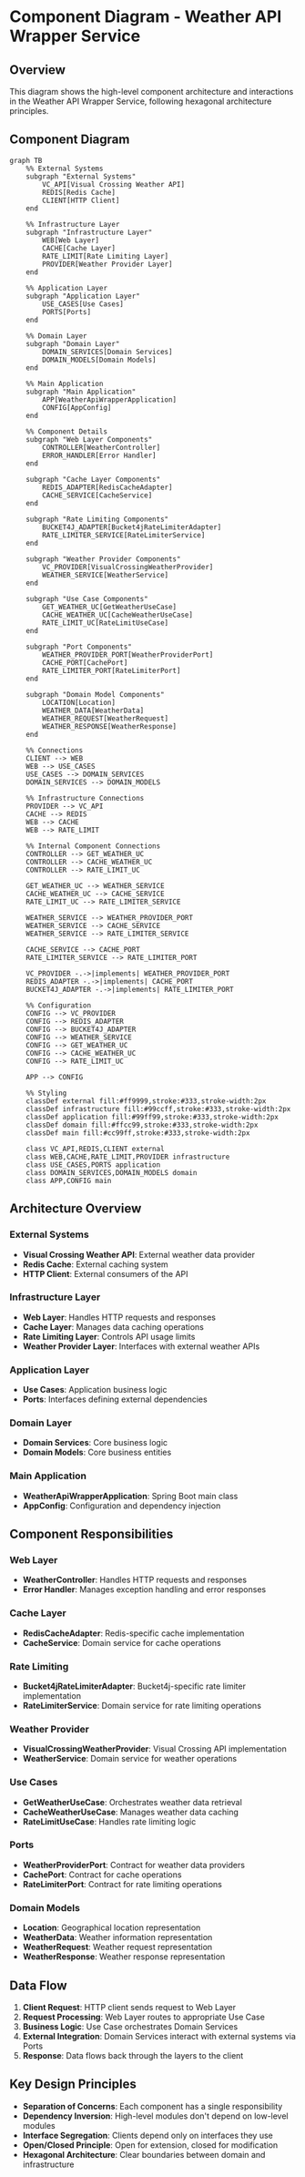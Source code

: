 # Component Diagram - Weather API Wrapper Service

## Overview
This diagram shows the high-level component architecture and interactions in the Weather API Wrapper Service, following hexagonal architecture principles.

## Component Diagram

```mermaid
graph TB
    %% External Systems
    subgraph "External Systems"
        VC_API[Visual Crossing Weather API]
        REDIS[Redis Cache]
        CLIENT[HTTP Client]
    end

    %% Infrastructure Layer
    subgraph "Infrastructure Layer"
        WEB[Web Layer]
        CACHE[Cache Layer]
        RATE_LIMIT[Rate Limiting Layer]
        PROVIDER[Weather Provider Layer]
    end

    %% Application Layer
    subgraph "Application Layer"
        USE_CASES[Use Cases]
        PORTS[Ports]
    end

    %% Domain Layer
    subgraph "Domain Layer"
        DOMAIN_SERVICES[Domain Services]
        DOMAIN_MODELS[Domain Models]
    end

    %% Main Application
    subgraph "Main Application"
        APP[WeatherApiWrapperApplication]
        CONFIG[AppConfig]
    end

    %% Component Details
    subgraph "Web Layer Components"
        CONTROLLER[WeatherController]
        ERROR_HANDLER[Error Handler]
    end

    subgraph "Cache Layer Components"
        REDIS_ADAPTER[RedisCacheAdapter]
        CACHE_SERVICE[CacheService]
    end

    subgraph "Rate Limiting Components"
        BUCKET4J_ADAPTER[Bucket4jRateLimiterAdapter]
        RATE_LIMITER_SERVICE[RateLimiterService]
    end

    subgraph "Weather Provider Components"
        VC_PROVIDER[VisualCrossingWeatherProvider]
        WEATHER_SERVICE[WeatherService]
    end

    subgraph "Use Case Components"
        GET_WEATHER_UC[GetWeatherUseCase]
        CACHE_WEATHER_UC[CacheWeatherUseCase]
        RATE_LIMIT_UC[RateLimitUseCase]
    end

    subgraph "Port Components"
        WEATHER_PROVIDER_PORT[WeatherProviderPort]
        CACHE_PORT[CachePort]
        RATE_LIMITER_PORT[RateLimiterPort]
    end

    subgraph "Domain Model Components"
        LOCATION[Location]
        WEATHER_DATA[WeatherData]
        WEATHER_REQUEST[WeatherRequest]
        WEATHER_RESPONSE[WeatherResponse]
    end

    %% Connections
    CLIENT --> WEB
    WEB --> USE_CASES
    USE_CASES --> DOMAIN_SERVICES
    DOMAIN_SERVICES --> DOMAIN_MODELS

    %% Infrastructure Connections
    PROVIDER --> VC_API
    CACHE --> REDIS
    WEB --> CACHE
    WEB --> RATE_LIMIT

    %% Internal Component Connections
    CONTROLLER --> GET_WEATHER_UC
    CONTROLLER --> CACHE_WEATHER_UC
    CONTROLLER --> RATE_LIMIT_UC

    GET_WEATHER_UC --> WEATHER_SERVICE
    CACHE_WEATHER_UC --> CACHE_SERVICE
    RATE_LIMIT_UC --> RATE_LIMITER_SERVICE

    WEATHER_SERVICE --> WEATHER_PROVIDER_PORT
    WEATHER_SERVICE --> CACHE_SERVICE
    WEATHER_SERVICE --> RATE_LIMITER_SERVICE

    CACHE_SERVICE --> CACHE_PORT
    RATE_LIMITER_SERVICE --> RATE_LIMITER_PORT

    VC_PROVIDER -.->|implements| WEATHER_PROVIDER_PORT
    REDIS_ADAPTER -.->|implements| CACHE_PORT
    BUCKET4J_ADAPTER -.->|implements| RATE_LIMITER_PORT

    %% Configuration
    CONFIG --> VC_PROVIDER
    CONFIG --> REDIS_ADAPTER
    CONFIG --> BUCKET4J_ADAPTER
    CONFIG --> WEATHER_SERVICE
    CONFIG --> GET_WEATHER_UC
    CONFIG --> CACHE_WEATHER_UC
    CONFIG --> RATE_LIMIT_UC

    APP --> CONFIG

    %% Styling
    classDef external fill:#ff9999,stroke:#333,stroke-width:2px
    classDef infrastructure fill:#99ccff,stroke:#333,stroke-width:2px
    classDef application fill:#99ff99,stroke:#333,stroke-width:2px
    classDef domain fill:#ffcc99,stroke:#333,stroke-width:2px
    classDef main fill:#cc99ff,stroke:#333,stroke-width:2px

    class VC_API,REDIS,CLIENT external
    class WEB,CACHE,RATE_LIMIT,PROVIDER infrastructure
    class USE_CASES,PORTS application
    class DOMAIN_SERVICES,DOMAIN_MODELS domain
    class APP,CONFIG main
```

## Architecture Overview

### External Systems
- **Visual Crossing Weather API**: External weather data provider
- **Redis Cache**: External caching system
- **HTTP Client**: External consumers of the API

### Infrastructure Layer
- **Web Layer**: Handles HTTP requests and responses
- **Cache Layer**: Manages data caching operations
- **Rate Limiting Layer**: Controls API usage limits
- **Weather Provider Layer**: Interfaces with external weather APIs

### Application Layer
- **Use Cases**: Application business logic
- **Ports**: Interfaces defining external dependencies

### Domain Layer
- **Domain Services**: Core business logic
- **Domain Models**: Core business entities

### Main Application
- **WeatherApiWrapperApplication**: Spring Boot main class
- **AppConfig**: Configuration and dependency injection

## Component Responsibilities

### Web Layer
- **WeatherController**: Handles HTTP requests and responses
- **Error Handler**: Manages exception handling and error responses

### Cache Layer
- **RedisCacheAdapter**: Redis-specific cache implementation
- **CacheService**: Domain service for cache operations

### Rate Limiting
- **Bucket4jRateLimiterAdapter**: Bucket4j-specific rate limiter implementation
- **RateLimiterService**: Domain service for rate limiting operations

### Weather Provider
- **VisualCrossingWeatherProvider**: Visual Crossing API implementation
- **WeatherService**: Domain service for weather operations

### Use Cases
- **GetWeatherUseCase**: Orchestrates weather data retrieval
- **CacheWeatherUseCase**: Manages weather data caching
- **RateLimitUseCase**: Handles rate limiting logic

### Ports
- **WeatherProviderPort**: Contract for weather data providers
- **CachePort**: Contract for cache operations
- **RateLimiterPort**: Contract for rate limiting operations

### Domain Models
- **Location**: Geographical location representation
- **WeatherData**: Weather information representation
- **WeatherRequest**: Weather request representation
- **WeatherResponse**: Weather response representation

## Data Flow

1. **Client Request**: HTTP client sends request to Web Layer
2. **Request Processing**: Web Layer routes to appropriate Use Case
3. **Business Logic**: Use Case orchestrates Domain Services
4. **External Integration**: Domain Services interact with external systems via Ports
5. **Response**: Data flows back through the layers to the client

## Key Design Principles

- **Separation of Concerns**: Each component has a single responsibility
- **Dependency Inversion**: High-level modules don't depend on low-level modules
- **Interface Segregation**: Clients depend only on interfaces they use
- **Open/Closed Principle**: Open for extension, closed for modification
- **Hexagonal Architecture**: Clear boundaries between domain and infrastructure 